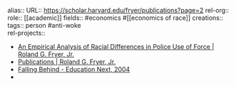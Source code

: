 alias::
URL:: https://scholar.harvard.edu/fryer/publications?page=2
rel-org::
role:: [[academic]] 
fields:: #economics #[[economics of race]] 
creations:: 
tags:: person #anti-woke  
rel-projects::

- [An Empirical Analysis of Racial Differences in Police Use of Force | Roland G. Fryer, Jr.](https://scholar.harvard.edu/fryer/publications/empirical-analysis-racial-differences-police-use-force)
- [Publications | Roland G. Fryer, Jr.](https://scholar.harvard.edu/fryer/publications?page=2)
- [Falling Behind - Education Next, 2004](https://scholar.harvard.edu/sites/scholar.harvard.edu/files/fryer/files/falling_behind.pdf)
-